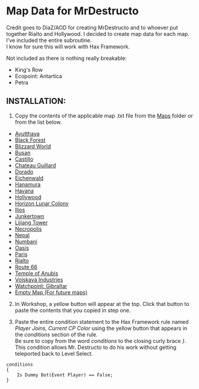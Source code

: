 # Map Data for MrDestructo
Credit goes to DiaZ/AOD for creating MrDestructo and to whoever put together Rialto and Hollywood.
I decided to create map data for each map. I've included the entire subroutine.  
I know for sure this will work with Hax Framework.  

Not included as there is nothing really breakable:  
- King's Row
- Ecopoint: Antartica
- Petra

## INSTALLATION:
1. Copy the contents of the applicable map .txt file from the [Maps](/Maps/) folder or from the list below.
- [Ayutthaya](/Maps/Ayutthaya.txt)
- [Black Forest](/Maps/BlackForest.txt)
- [Blizzard World](/Maps/BlizzardWorld.txt)
- [Busan](/Maps/Busan.txt)
- [Castillo](/Maps/Castillo.txt)
- [Chateau Guillard](/Maps/ChateauGuillard.txt)
- [Dorado](/Maps/Dorado.txt)
- [Eichenwald](/Maps/Eichenwald.txt)
- [Hanamura](/Maps/Hanamura.txt)
- [Havana](/Maps/Havana.txt)
- [Hollywood](/Maps/Hollywood.txt)
- [Horizon Lunar Colony](/Maps/HorizonLunarColony.txt)
- [Ilios](/Maps/Ilios.txt)
- [Junkertown](/Maps/Junkertown.txt)
- [Lijiang Tower](/Maps/LijiangTower.txt)
- [Necropolis](/Maps/Necropolis.txt)
- [Nepal](/Maps/Nepal.txt)
- [Numbani](/Maps/Numbani.txt)
- [Oasis](/Maps/Oasis.txt)
- [Paris](/Maps/Paris.txt)
- [Rialto](/Maps/Rialto.txt)
- [Route 66](/Maps/Route66.txt)
- [Temple of Anubis](/Maps/TempleOfAnubis.txt)
- [Volskaya Industries](/Maps/VolskayaIndustries.txt)
- [Watchpoint: Gibraltar](/Maps/WatchpointGibraltar.txt)
- [Empty Map (For future maps)](/Maps/EmptyMap.txt)

2. In Workshop, a yellow button will appear at the top. Click that button to paste the contents that you copied in step one.  

3. Paste the entire condition statement to the Hax Framework rule named *Player Joins, Current CP Color* using the yellow button that appears in the *conditions* section of the rule.  
Be sure to copy from the word *conditions* to the closing curly brace *}*.  
This condition allows Mr. Destructo to do his work without getting teleported back to Level Select.
```
conditions
{
    Is Dummy Bot(Event Player) == False;
}
```

